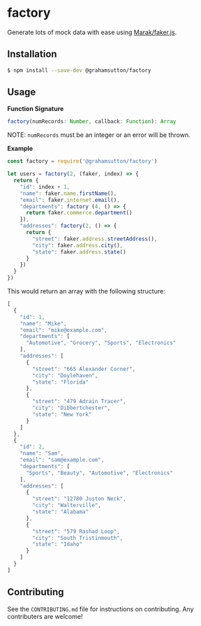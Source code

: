 # factory
Generate lots of mock data with ease using [Marak/faker.js](https://github.com/Marak/faker.js).

## Installation

```sh
$ npm install --save-dev @grahamsutton/factory
```

## Usage

**Function Signature**

```js
factory(numRecords: Number, callback: Function): Array
```

NOTE: `numRecords` must be an integer or an error will be thrown.

**Example**

```js
const factory = require('@grahamsutton/factory')

let users = factory(2, (faker, index) => {
  return {
    "id": index + 1,
    "name": faker.name.firstName(),
    "email": faker.internet.email(),
    "departments": factory (4, () => {
      return faker.commerce.department()
    }),
    "addresses": factory(2, () => {
      return {
        "street": faker.address.streetAddress(),
        "city": faker.address.city(),
        "state": faker.address.state()
      }
    })
  }
})
```

This would return an array with the following structure:

```js
[
  {
    "id": 1,
    "name": "Mike",
    "email": "mike@example.com",
    "departments": [
      "Automotive", "Grocery", "Sports", "Electronics"
    ],
    "addresses": [
      {
        "street": "665 Alexander Corner",
        "city": "Doylehaven",
        "state": "Florida"
      },
      {
        "street": "479 Adrain Tracer",
        "city": "Dibbertchester",
        "state": "New York"
      }
    ]
  },
  {
    "id": 2,
    "name": "Sam",
    "email": "sam@example.com",
    "departments": [
      "Sports", "Beauty", "Automotive", "Electronics"
    ],
    "addresses": [
      {
        "street": "12780 Juston Neck",
        "city": "Walterville",
        "state": "Alabama"
      },
      {
        "street": "579 Rashad Loop",
        "city": "South Tristinmouth",
        "state": "Idaho"
      }
    ]
  }
]
```

## Contributing

See the `CONTRIBUTING.md` file for instructions on contributing. Any contributers are welcome!
